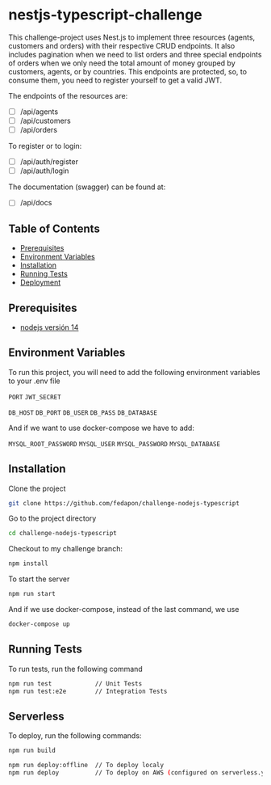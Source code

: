 # nestjs-typescript-challenge

This challenge-project uses Nest.js to implement three resources (agents, customers and orders) with their respective CRUD endpoints. It also includes pagination when we need to list orders and three special endpoints of orders when we only need the total amount of money grouped by customers, agents, or by countries. This endpoints are protected, so, to consume them, you need to register yourself to get a valid JWT.

The endpoints of the resources are:

- [ ] /api/agents
- [ ] /api/customers
- [ ] /api/orders

To register or to login:

- [ ] /api/auth/register
- [ ] /api/auth/login

The documentation (swagger) can be found at:

- [ ] /api/docs

## Table of Contents

- [Prerequisites](#prerequisites)
- [Environment Variables](#environment-variables)
- [Installation](#installation)
- [Running Tests](#running-tests)
- [Deployment](#deployment)

## Prerequisites

- [nodejs versión 14](https://nodejs.org/en/)

## Environment Variables

To run this project, you will need to add the following environment variables to your .env file

`PORT`
`JWT_SECRET`

`DB_HOST`
`DB_PORT`
`DB_USER`
`DB_PASS`
`DB_DATABASE`

And if we want to use docker-compose we have to add:

`MYSQL_ROOT_PASSWORD`
`MYSQL_USER`
`MYSQL_PASSWORD`
`MYSQL_DATABASE`

## Installation

Clone the project

```bash
git clone https://github.com/fedapon/challenge-nodejs-typescript
```

Go to the project directory

```bash
cd challenge-nodejs-typescript
```

Checkout to my challenge branch:

```bash
npm install
```

To start the server

```bash
npm run start
```

And if we use docker-compose, instead of the last command, we use

```bash
docker-compose up
```

## Running Tests

To run tests, run the following command

```bash
npm run test     		// Unit Tests
npm run test:e2e 		// Integration Tests
```

## Serverless

To deploy, run the following commands:

```bash
npm run build
```

```bash
npm run deploy:offline  // To deploy localy
npm run deploy			// To deploy on AWS (configured on serverless.yaml)
```
